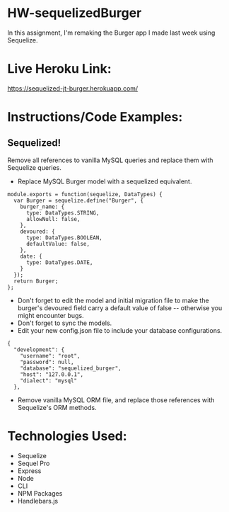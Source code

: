 # HW-sequelizedBurger
In this assignment, I'm remaking the Burger app I made last week using Sequelize.

# Live Heroku Link: 
https://sequelized-jt-burger.herokuapp.com/

# Instructions/Code Examples: 
## Sequelized!
Remove all references to vanilla MySQL queries and replace them with Sequelize queries. 
* Replace MySQL Burger model with a sequelized equivalent.
````
module.exports = function(sequelize, DataTypes) {
  var Burger = sequelize.define("Burger", {
    burger_name: {
      type: DataTypes.STRING,
      allowNull: false,
    },
    devoured: {
      type: DataTypes.BOOLEAN,
      defaultValue: false,
    },
    date: {
      type: DataTypes.DATE,
    }
  });
  return Burger;
};
````
* Don't forget to edit the model and initial migration file to make the burger's devoured field carry a default value of false -- otherwise you might encounter bugs. 
* Don't forget to sync the models. 
* Edit your new config.json file to include your database configurations. 
````
{
  "development": {
    "username": "root",
    "password": null,
    "database": "sequelized_burger",
    "host": "127.0.0.1",
    "dialect": "mysql"
  },
````
* Remove vanilla MySQL ORM file, and replace those references with Sequelize's ORM methods. 

# Technologies Used: 
* Sequelize
* Sequel Pro
* Express
* Node
* CLI
* NPM Packages
* Handlebars.js

